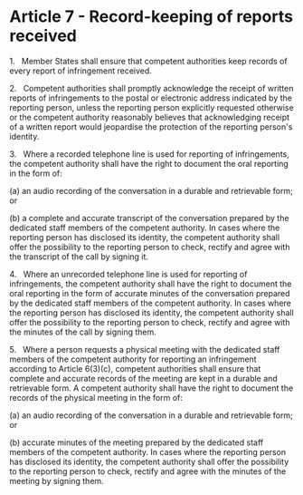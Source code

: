 # Article 7 - Record-keeping of reports received


1.   Member States shall ensure that competent authorities keep records of every report of infringement received.

2.   Competent authorities shall promptly acknowledge the receipt of written reports of infringements to the postal or electronic address indicated by the reporting person, unless the reporting person explicitly requested otherwise or the competent authority reasonably believes that acknowledging receipt of a written report would jeopardise the protection of the reporting person's identity.

3.   Where a recorded telephone line is used for reporting of infringements, the competent authority shall have the right to document the oral reporting in the form of:

(a) an audio recording of the conversation in a durable and retrievable form; or

(b) a complete and accurate transcript of the conversation prepared by the dedicated staff members of the competent authority. In cases where the reporting person has disclosed its identity, the competent authority shall offer the possibility to the reporting person to check, rectify and agree with the transcript of the call by signing it.

4.   Where an unrecorded telephone line is used for reporting of infringements, the competent authority shall have the right to document the oral reporting in the form of accurate minutes of the conversation prepared by the dedicated staff members of the competent authority. In cases where the reporting person has disclosed its identity, the competent authority shall offer the possibility to the reporting person to check, rectify and agree with the minutes of the call by signing them.

5.   Where a person requests a physical meeting with the dedicated staff members of the competent authority for reporting an infringement according to Article 6(3)(c), competent authorities shall ensure that complete and accurate records of the meeting are kept in a durable and retrievable form. A competent authority shall have the right to document the records of the physical meeting in the form of:

(a) an audio recording of the conversation in a durable and retrievable form; or

(b) accurate minutes of the meeting prepared by the dedicated staff members of the competent authority. In cases where the reporting person has disclosed its identity, the competent authority shall offer the possibility to the reporting person to check, rectify and agree with the minutes of the meeting by signing them.

